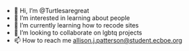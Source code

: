 - 👋 Hi, I’m @Turtlesaregreat
- 👀 I’m interested in learning about people
- 🌱 I’m currently learning how to recode sites
- 💞️ I’m looking to collaborate on lgbtq projects
- 📫 How to reach me allison.j.patterson@student.ecboe.org

<!---
Turtlesaregreat/Turtlesaregreat is a ✨ special ✨ repository because its `README.md` (this file) appears on your GitHub profile.
You can click the Preview link to take a look at your changes.
--->
